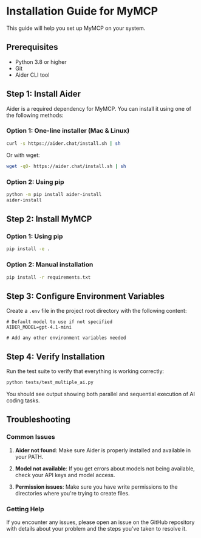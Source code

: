 # Installation Guide for MyMCP

This guide will help you set up MyMCP on your system.

## Prerequisites

- Python 3.8 or higher
- Git
- Aider CLI tool

## Step 1: Install Aider

Aider is a required dependency for MyMCP. You can install it using one of the following methods:

### Option 1: One-line installer (Mac & Linux)

```bash
curl -s https://aider.chat/install.sh | sh
```

Or with wget:

```bash
wget -qO- https://aider.chat/install.sh | sh
```

### Option 2: Using pip

```bash
python -m pip install aider-install
aider-install
```

## Step 2: Install MyMCP

### Option 1: Using pip

```bash
pip install -e .
```

### Option 2: Manual installation

```bash
pip install -r requirements.txt
```

## Step 3: Configure Environment Variables

Create a `.env` file in the project root directory with the following content:

```
# Default model to use if not specified
AIDER_MODEL=gpt-4.1-mini

# Add any other environment variables needed
```

## Step 4: Verify Installation

Run the test suite to verify that everything is working correctly:

```bash
python tests/test_multiple_ai.py
```

You should see output showing both parallel and sequential execution of AI coding tasks.

## Troubleshooting

### Common Issues

1. **Aider not found**: Make sure Aider is properly installed and available in your PATH.
   
2. **Model not available**: If you get errors about models not being available, check your API keys and model access.

3. **Permission issues**: Make sure you have write permissions to the directories where you're trying to create files.

### Getting Help

If you encounter any issues, please open an issue on the GitHub repository with details about your problem and the steps you've taken to resolve it.
